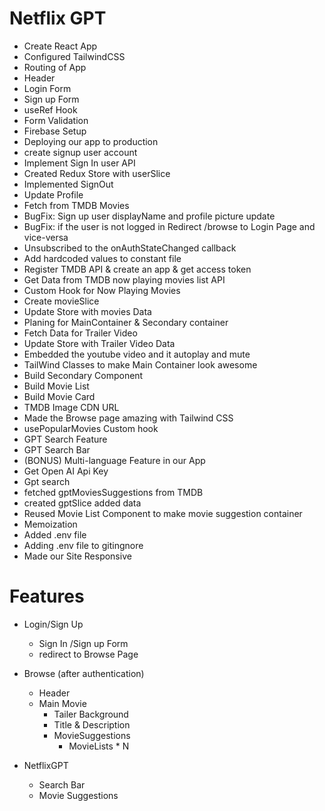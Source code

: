 # Netflix GPT

- Create React App
- Configured TailwindCSS
- Routing of App
- Header
- Login Form
- Sign up Form
- useRef Hook
- Form Validation
- Firebase Setup
- Deploying our app to production
- create signup user account
- Implement Sign In user API
- Created Redux Store with userSlice
- Implemented SignOut
- Update Profile
- Fetch from TMDB Movies
- BugFix: Sign up user displayName and profile picture update
- BugFix: if the user is not logged in Redirect /browse to Login Page and vice-versa
- Unsubscribed to the onAuthStateChanged callback
- Add hardcoded values to constant file
- Register TMDB API & create an app & get access token
- Get Data from TMDB now playing movies list API
- Custom Hook for Now Playing Movies
- Create movieSlice
- Update Store with movies Data
- Planing for MainContainer & Secondary container
- Fetch Data for Trailer Video
- Update Store with Trailer Video Data
- Embedded the youtube video and it autoplay and mute
- TailWind Classes to make Main Container look awesome
- Build Secondary Component
- Build Movie List
- Build Movie Card
- TMDB Image CDN URL
- Made the Browse page amazing with Tailwind CSS
- usePopularMovies Custom hook
- GPT Search Feature
- GPT Search Bar
- (BONUS) Multi-language Feature in our App
- Get Open AI Api Key
- Gpt search
- fetched gptMoviesSuggestions from TMDB
- created gptSlice added data
- Reused Movie List Component to make movie suggestion container
- Memoization
- Added .env file
- Adding .env file to gitingnore
- Made our Site Responsive

# Features
- Login/Sign Up
   - Sign In /Sign up Form
   - redirect to Browse Page
- Browse (after authentication)
   - Header
   - Main Movie
        - Tailer Background
        - Title & Description
        - MovieSuggestions
           - MovieLists * N

- NetflixGPT
    - Search Bar
    - Movie Suggestions
